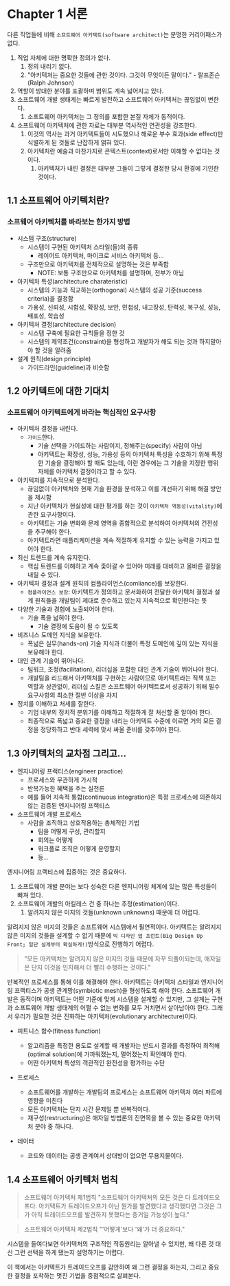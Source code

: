 # Chapter 1 서론

다른 직업들에 비해 `소프트웨어 아키텍트(software architect)`는 분명한 커리어패스가 없다.
1.  직업 자체에 대한 명확한 정의가 없다.
	1. 정의 내리기 없다.
	2. "아키텍처는 중요한 것들에 관한 것이다. 그것이 무엇이든 말이다." - 랄프존슨(Ralph Johnson)
2. 역할이 방대한 분야를 포괄하며 범위도 계속 넓어지고 있다.
3. 소프트웨어 개발 생태계는 빠르게 발전하고 소프트웨어 아키텍처는 끊임없이 변한다.
	1. 소프트웨어 아키텍처는 그 정의를 포함한 본질 자체가 동적이다.
4. 소프트웨어 아키텍처에 관한 자료는 대부분 역사적인 연관성을 강조한다.
	1. 이것의 역사는 과거 아키텍트들이 시도했으나 해로운 부수 효과(side effect)만 식별하게 된 것들로 난잡하게 얽혀 있다.
	2. 아키텍처란 예술과 마찬가지로 콘텍스트(context)로서만 이해할 수 없다는 것이다.
		1. 아키텍처가 내린 결정은 대부분 그들이 그렇게 결정한 당시 환경에 기인한 것이다.



## 1.1 소프트웨어 아키텍처란?
### 소프웨어 아키텍처를 바라보는 한가지 방법
- 시스템 구조(structure)
	- 시스템이 구현된 아키텍처 스타일(들)의 종류
		- 레이어드 아키텍처, 마이크로 서비스 아키텍처 등...
	- 구조만으로 아키텍처를 전체적으로 설명하는 것은 부족함
		- NOTE: 보통 구조만으로 아키텍처를 설명하며, 전부가 아님
- 아키텍처 특성(architecture charateristic)
	- 시스템의 기능과 직교하는(orthogonal) 시스템의 성공 기준(success criteria)을 결정함
	- 가용성, 신뢰성, 시험성, 확장성, 보안, 민첩성, 내고장성, 탄력성, 복구성, 성능, 배포성, 학습성
- 아키텍처 결정(architecture decision)
	- 시스템 구축에 필요한 규칙들을 정한 것
	- 시스템의 제약조건(constraint)을 형성하고 개발자가 해도 되는 것과 하지말아야 할 것을 알려줌
- 설계 원칙(design principle)
	- 가이드라인(guideline)과 비슷함


## 1.2 아키텍트에 대한 기대치
### 소프트웨어 아키텍트에게 바라는 핵심적인 요구사항
- 아키텍처 결정을 내린다.
	- `가이드`한다.
		- 기술 선택을 가이드하는 사람이지, 정해주는(specify) 사람이 아님
		- 아키텍트는 확장성, 성능, 가용성 등의 아키텍처 특성을 수호하기 위해 특정한 기술을 결정해야 할 때도 있는데, 이런 경우에는 그 기술을 지정한 행위 자체를 아키텍처 결정이라고 할 수 있다.
- 아키텍처를 지속적으로 분석한다.
	- 끊임없이 아키텍처와 현재 기술 환경을 분석하고 이를 개선하기 위해 해결 방안을 제시함
	- 지난 아키텍처가 현실성에 대한 평가를 하는 것이 `아키텍처 역동성(vitality)`에 관한 요구사항이다.
	- 아키텍트는 기술 변화와 문제 영역을 종합적으로 분석하여 아키텍처의 건전성을 추구해야 한다.
	- 아키텍트라면 애플리케이션을 계속 적절하게 유지할 수 있는 능력을 가지고 있어야 한다.
- 최신 트렌드를 계속 유지한다.
	- 핵심 트렌드를 이해하고 계속 좇아갈 수 있어야 미래를 대비하고 올바른 결정을 내릴 수 있다.
- 아키텍처 결정과 설계 원칙의 컴플라이언스(comliance)를 보장한다.
	- `컴플라이언스 보장`:  아키텍트가 정의하고 문서화하여 전달한 아키텍처 결정과 설계 원칙들을 개발팀이 제대로 준수하고 있는지 지속적으로 확인한다는 뜻
- 다양한 기술과 경험에 노출되어야 한다.
	- 기술 폭을 넓혀야 한다.
		- 기술 결정에 도움이 될 수 있도록
- 비즈니스 도메인 지식을 보유한다.
	- 폭넓은 실무(hands-on) 기술 지식과 더불어 특정 도메인에 깊이 있는 지식을 보유해야 한다.
- 대인 관계 기술이 뛰어나다.
	- 팀워크, 조정(facilitation), 리더십을 포함한 대인 관계 기술이 뛰어나야 한다.
	- 개발팀을 리드해서 아키텍처를 구현하는 사람이므로 아키텍트라는 직책 또는 역할과 상관없이, 리더십 스킬은 소프트웨어 아키텍트로서 성공하기 위해 필수 요구사항의 최소한 절반 이상을 차지
- 정치를 이해하고 처세를 잘한다.
	- 기업 내부의 정치적 분위기를 이해하고 적절하게 잘 처신할 줄 알아야 한다.
	- 최종적으로 폭넓고 중요한 결정을 내리는 아키텍트 수준에 이르면 거의 모든 결정을 정당화하고 반대 세력에 맞서 싸울 준비를 갖추어야 한다.


## 1.3 아키텍처의 교차점 그리고...
- 엔지니어링 프랙티스(engineer practice)
	- 프로세스와 무관하게 가시적
	- 반복가능한 혜택을 주는 실천론
	- 예를 들어 지속적 통합(continuous integration)은 특정 프로세스에 의존하지 않는 검증된 엔지니어링 프랙티스
- 소프트웨어 개발 프로세스
	- 사람을 조직하고 상호작용하는 총체적인 기법
		- 팀을 어떻게 구성, 관리할지
		- 회의는 어떻게
		- 워크플로 조직은 어떻게 운영할지 
		- 등...

엔지니어링 프랙티스에 집중하는 것은 중요하다.
1. 소프트웨어 개발 분야는 보다 성숙한 다른 엔지니어링 체계에 있는 많은 특성들이 빠져 있다.
2. 소프트웨어 개발의 아킬레스 건 중 하나는 추정(estimation)이다.
	1. 알려지지 않은 미지의 것들(unknown unknowns) 때문에 더 어렵다.

알려지지 않은 미지의 것들은 소프트웨어 시스템에서 필연적이다.
아키텍트는 알려지지 않은 미지의 것들을 설계할 수 없기 때문에 `빅 디자인 업 프런트(Big Design Up Front; 일단 설계부터 확실하게!)`방식으로 진행하기 어렵다.
> "모든 아키텍처는 알려지지 않은 미지의 것들 때문에 자꾸 되풀이되는데, 애자일은 단지 이것을 인지해서 더 빨리 수행하는 것이다."

반복적인 프로세스를 통해 이를 해결해야 한다.
아키텍트는 아키텍처 스타일과 엔지니어링 프랙티스가 공생 관계망(symbiotic mesh)을 형성하도록 해야 한다.
소프트웨어 개발은 동적이며 아키텍트는 어떤 기준에 맞게 시스템을 설계할 수 있지만, 그 설계는 구현과 소프트웨어 개발 생태계의 어쩔 수 없는 변화를 모두 거치면서 살아남아야 한다. 그래서 우리가 필요한 것은 진화하는 아키텍처(evolutionary architecture)이다.

- 피트니스 함수(fitness function)
	- 알고리즘을 특정한 용도로 설계할 때 개발자는 반드시 결과를 측정하여 최적해(optimal solution)에 가까워졌는지, 멀어졌는지 확인해야 한다.
	- 어떤 아키텍처 특성의 객관적인 완전성을 평가하는 수단

- 프로세스
	- 소프트웨어를 개발하는 개발팀의 프로세스는 소프트웨어 아키텍처 여러 파트에 영향을 미친다
	- 모든 아키텍처는 단지 시간 문제일 뿐 반복적이다.
	- 재구성(restructuring)은 애자일 방법론의 진면목을 볼 수 있는 중요한 아키텍처 분야 중 하나다.

- 데이터
	- 코드와 데이터는 공생 관계여서 상대방이 없으면 무용지물이다.


## 1.4 소프트웨어 아키텍처 법칙
> 소프트웨어 아키텍처 제1법칙
> "소프트웨어 아키텍처의 모든 것은 다 트레이드오프다. 아키텍트가 트레이드오프가 아닌 뭔가를 발견했다고 생각했다면 그것은 그가 아직 트레이드오프를 발견하지 못했다는 증거일 가능성이 높다."

>소프트웨어 아키텍처 제2법칙
>"'어떻게'보다 '왜'가 더 중요하다."

시스템을 들여다보면 아키텍처의 구조적인 작동원리는 알아낼 수 있지만, 왜 다른 것 대신 그런 선택을 하게 됐는지 설명하기는 어렵다.

이 책에서는 아키텍트가 트레이드오프를 감안하여 왜 그런 결정을 하는지, 그리고 중요한 결정을 포착하는 멋진 기법을 중점적으로 살펴본다.

